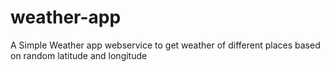 # weather-app
A Simple Weather app webservice to get weather of different places based on random latitude and longitude
